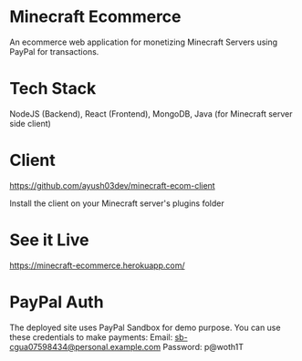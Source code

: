 # Minecraft Ecommerce
An ecommerce web application for monetizing Minecraft Servers using PayPal for transactions.

# Tech Stack
NodeJS (Backend), React (Frontend), MongoDB, Java (for Minecraft server side client)

# Client
https://github.com/ayush03dev/minecraft-ecom-client

Install the client on your Minecraft server's plugins folder

# See it Live
https://minecraft-ecommerce.herokuapp.com/

# PayPal Auth
The deployed site uses PayPal Sandbox for demo purpose. You can use these credentials to make payments:
Email: sb-cgua07598434@personal.example.com
Password: p@woth1T

